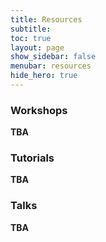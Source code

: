 ```yaml
---
title: Resources
subtitle: 
toc: true
layout: page
show_sidebar: false
menubar: resources
hide_hero: true
---
```


### Workshops

<p class='is-size-6'>  <strong> TBA </strong> </p>


### Tutorials

<p class='is-size-6'>  <strong> TBA </strong> </p>

### Talks

<p class='is-size-6'>  <strong> TBA </strong> </p>